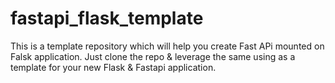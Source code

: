 # fastapi_flask_template

This is a template repository which will help you create Fast  APi mounted on Falsk application. Just clone the repo & leverage the same using as a template for your new Flask & Fastapi application.
